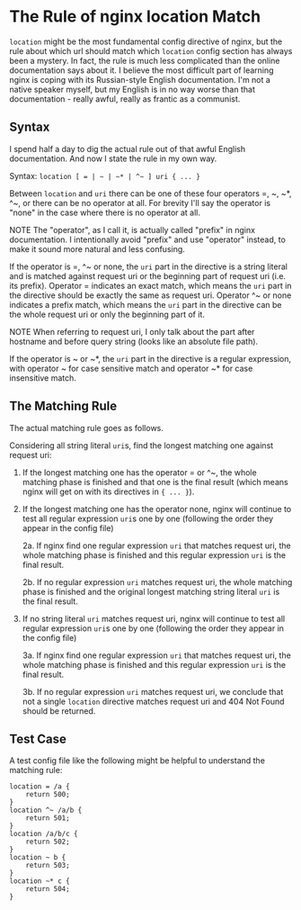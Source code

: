 # The Rule of nginx location Match

`location` might be the most fundamental config directive of nginx, but the rule about which url should match which `location` config section has always been a mystery. In fact, the rule is much less complicated than the online documentation says about it. I believe the most difficult part of learning nginx is coping with its Russian-style English documentation. I'm not a native speaker myself, but my English is in no way worse than that documentation - really awful, really as frantic as a communist.

## Syntax

I spend half a day to dig the actual rule out of that awful English documentation. And now I state the rule in my own way.

Syntax: `location [ = | ~ | ~* | ^~ ] uri { ... }`

Between `location` and `uri` there can be one of these four operators =, ~, ~*, ^~, or there can be no operator at all. For brevity I'll say the operator is "none" in the case where there is no operator at all.

NOTE The "operator", as I call it, is actually called "prefix" in nginx documentation. I intentionally avoid "prefix" and use "operator" instead, to make it sound more natural and less confusing.

If the operator is =, ^~ or none, the `uri` part in the directive is a string literal and is matched against request uri or the beginning part of request uri (i.e. its prefix). Operator = indicates an exact match, which means the `uri` part in the directive should be exactly the same as request uri. Operator ^~ or none indicates a prefix match, which means the `uri` part in the directive can be the whole request uri or only the beginning part of it. 

NOTE When referring to request uri, I only talk about the part after hostname and before query string (looks like an absolute file path).

If the operator is ~ or ~\*, the `uri` part in the directive is a regular expression, with operator ~ for case sensitive match and operator ~\* for case insensitive match.

## The Matching Rule

The actual matching rule goes as follows.

Considering all string literal `uri`s, find the longest matching one against request uri:

1. If the longest matching one has the operator = or ^~, the whole matching phase is finished and that one is the final result (which means nginx will get on with its directives in `{ ... }`).

2. If the longest matching one has the operator none, nginx will continue to test all regular expression `uri`s one by one (following the order they appear in the config file)

   2a. If nginx find one regular expression `uri` that matches request uri, the whole matching phase is finished and this regular expression `uri` is the final result.

   2b. If no regular expression `uri` matches request uri, the whole matching phase is finished and the original longest matching string literal `uri` is the final result.

3. If no string literal `uri` matches request uri, nginx will continue to test all regular expression `uri`s one by one (following the order they appear in the config file)

   3a. If nginx find one regular expression `uri` that matches request uri, the whole matching phase is finished and this regular expression `uri` is the final result.

   3b. If no regular expression `uri` matches request uri, we conclude that not a single `location` directive matches request uri and 404 Not Found should be returned.

## Test Case

A test config file like the following might be helpful to understand the matching rule:

```text
location = /a {
    return 500;
}
location ^~ /a/b {
    return 501;
}
location /a/b/c {
    return 502;
}
location ~ b {
    return 503;
}
location ~* c {
    return 504;
}
```
